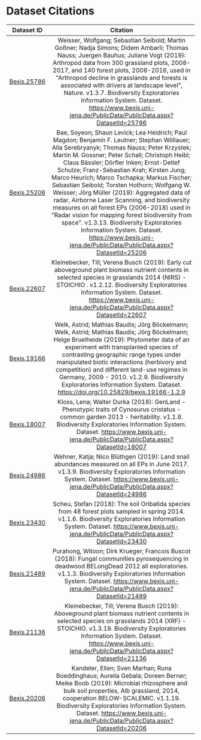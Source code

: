 
# Dataset Citations

| Dataset ID       | Citation |
| ------------- |:-------------:| 
| [Bexis.25786](https://www.bexis.uni-jena.de/PublicData/ShowPublicXml.aspx?DatasetId=25786)|Weisser, Wolfgang; Sebastian Seibold; Martin Goßner; Nadja Simons; Didem Ambarli; Thomas Nauss; Juergen Bauhus; Juliane Vogt (2019): Arthropod data from 300 grassland plots, 2008-2017, and 140 forest plots, 2008-2016, used in "Arthropod decline in grasslands and forests is associated with drivers at landscape level", Nature. v1.3.7. Biodiversity Exploratories Information System. Dataset. https://www.bexis.uni-jena.de/PublicData/PublicData.aspx?DatasetId=25786| 
|[Bexis.25206](https://www.bexis.uni-jena.de/PublicData/ShowPublicXml.aspx?DatasetId=25206) |Bae, Soyeon; Shaun Levick; Lea Heidrich; Paul Magdon; Benjamin F. Leutner; Stephan Wöllauer; Alla Serebryanyk; Thomas Nauss; Peter Krzystek; Martin M. Gossner; Peter Schall; Christoph Heibl; Claus Bässler; Dörfler Inken; Ernst-Detlef Schulze; Franz-Sebastian Krah; Kirsten Jung; Marco Heurich; Marco Tschapka; Markus Fischer; Sebastian Seibold; Torsten Hothorn; Wolfgang W. Weisser; Jörg Müller (2019): Aggregated data of radar, Airborne Laser Scanning, and biodiversity measures on all forest EPs (2006-2018) used in "Radar vision for mapping forest biodiversity from space". v1.3.13. Biodiversity Exploratories Information System. Dataset. https://www.bexis.uni-jena.de/PublicData/PublicData.aspx?DatasetId=25206| 
|[Bexis.22607](https://www.bexis.uni-jena.de/PublicData/ShowPublicXml.aspx?DatasetId=22607) |Kleinebecker, Till; Verena Busch (2019): Early cut aboveground plant biomass nutrient contents in selected species in grasslands 2014 (NIRS) - STOICHIO . v1.2.12. Biodiversity Exploratories Information System. Dataset. https://www.bexis.uni-jena.de/PublicData/PublicData.aspx?DatasetId=22607|
|[Bexis.19166](https://www.bexis.uni-jena.de/PublicData/PublicData.aspx?DatasetId=19166) |Welk, Astrid; Mathias Baudis; Jörg Böckelmann; Welk, Astrid; Mathias Baudis; Jörg Böckelmann; Helge Bruelheide (2019): Phytometer data of an experiment with transplanted species of contrasting geographic range types under manipulated biotic interactions (herbivory and competition) and different land-use regimes in Germany, 2009 - 2010. v1.2.9. Biodiversity Exploratories Information System. Dataset. https://doi.org/10.25829/bexis.19166-1.2.9 |
|[Bexis.18007](https://www.bexis.uni-jena.de/PublicData/PublicData.aspx?DatasetId=18007) |Kloss, Lena; Walter Durka (2018): GenLand - Phenotypic traits of Cynosurus cristatus - common garden 2013 - heritability. v1.1.8. Biodiversity Exploratories Information System. Dataset. https://www.bexis.uni-jena.de/PublicData/PublicData.aspx?DatasetId=18007|
|[Bexis.24986](https://www.bexis.uni-jena.de/PublicData/PublicData.aspx?DatasetId=24986) |Wehner, Katja; Nico Blüthgen (2019): Land snail abundances measured on all EPs in June 2017. v1.3.9. Biodiversity Exploratories Information System. Dataset. https://www.bexis.uni-jena.de/PublicData/PublicData.aspx?DatasetId=24986|
|[Bexis.23430](https://www.bexis.uni-jena.de/PublicData/PublicData.aspx?DatasetId=23430) |Scheu, Stefan (2018): The soil Oribatida species from 48 forest plots sampled in spring 2014. v1.1.6. Biodiversity Exploratories Information System. Dataset. https://www.bexis.uni-jena.de/PublicData/PublicData.aspx?DatasetId=23430|
|[Bexis.21489](https://www.bexis.uni-jena.de/PublicData/ShowPublicXml.aspx?DatasetId=21489) |Purahong, Witoon; Dirk Krueger; Francois Buscot (2018): Fungal communities pyrosequencing in deadwood BELongDead 2012 all exploratories. v1.1.3. Biodiversity Exploratories Information System. Dataset. https://www.bexis.uni-jena.de/PublicData/PublicData.aspx?DatasetId=21489|
|[Bexis.21136](https://www.bexis.uni-jena.de/PublicData/PublicData.aspx?DatasetId=21136) |	Kleinebecker, Till; Verena Busch (2019): Aboveground plant biomass nutrient contents in selected species on grasslands 2014 (XRF) - STOICHIO. v1.3.19. Biodiversity Exploratories Information System. Dataset. https://www.bexis.uni-jena.de/PublicData/PublicData.aspx?DatasetId=21136|
|[Bexis.20206](https://www.bexis.uni-jena.de/PublicData/PublicData.aspx?DatasetId=20206) |	Kandeler, Ellen; Sven Marhan; Runa Boeddinghaus; Aurelia Gebala; Doreen Berner; Meike Boob (2019): Microbial rhizosphere and bulk soil properties, Alb grassland, 2014, cooperation BELOW-SCALEMIC. v1.1.19. Biodiversity Exploratories Information System. Dataset. https://www.bexis.uni-jena.de/PublicData/PublicData.aspx?DatasetId=20206|

